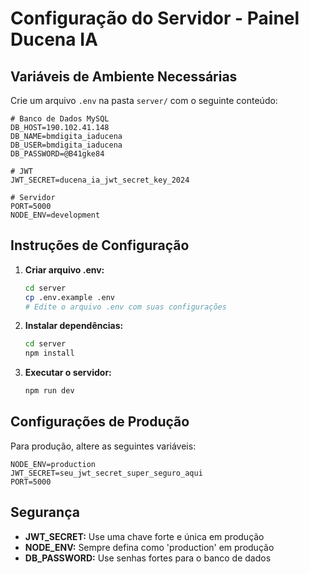 # Configuração do Servidor - Painel Ducena IA

## Variáveis de Ambiente Necessárias

Crie um arquivo `.env` na pasta `server/` com o seguinte conteúdo:

```env
# Banco de Dados MySQL
DB_HOST=190.102.41.148
DB_NAME=bmdigita_iaducena
DB_USER=bmdigita_iaducena
DB_PASSWORD=@B41gke84

# JWT
JWT_SECRET=ducena_ia_jwt_secret_key_2024

# Servidor
PORT=5000
NODE_ENV=development
```

## Instruções de Configuração

1. **Criar arquivo .env:**
   ```bash
   cd server
   cp .env.example .env
   # Edite o arquivo .env com suas configurações
   ```

2. **Instalar dependências:**
   ```bash
   cd server
   npm install
   ```

3. **Executar o servidor:**
   ```bash
   npm run dev
   ```

## Configurações de Produção

Para produção, altere as seguintes variáveis:

```env
NODE_ENV=production
JWT_SECRET=seu_jwt_secret_super_seguro_aqui
PORT=5000
```

## Segurança

- **JWT_SECRET:** Use uma chave forte e única em produção
- **NODE_ENV:** Sempre defina como 'production' em produção
- **DB_PASSWORD:** Use senhas fortes para o banco de dados
